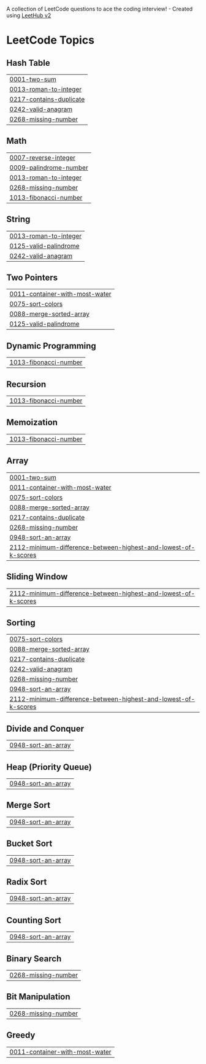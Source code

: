 A collection of LeetCode questions to ace the coding interview! - Created using [LeetHub v2](https://github.com/arunbhardwaj/LeetHub-2.0)
<!---LeetCode Topics Start-->
# LeetCode Topics
## Hash Table
|  |
| ------- |
| [0001-two-sum](https://github.com/Cybrite/LeetCode/tree/master/0001-two-sum) |
| [0013-roman-to-integer](https://github.com/Cybrite/LeetCode/tree/master/0013-roman-to-integer) |
| [0217-contains-duplicate](https://github.com/Cybrite/LeetCode/tree/master/0217-contains-duplicate) |
| [0242-valid-anagram](https://github.com/Cybrite/LeetCode/tree/master/0242-valid-anagram) |
| [0268-missing-number](https://github.com/Cybrite/LeetCode/tree/master/0268-missing-number) |
## Math
|  |
| ------- |
| [0007-reverse-integer](https://github.com/Cybrite/LeetCode/tree/master/0007-reverse-integer) |
| [0009-palindrome-number](https://github.com/Cybrite/LeetCode/tree/master/0009-palindrome-number) |
| [0013-roman-to-integer](https://github.com/Cybrite/LeetCode/tree/master/0013-roman-to-integer) |
| [0268-missing-number](https://github.com/Cybrite/LeetCode/tree/master/0268-missing-number) |
| [1013-fibonacci-number](https://github.com/Cybrite/LeetCode/tree/master/1013-fibonacci-number) |
## String
|  |
| ------- |
| [0013-roman-to-integer](https://github.com/Cybrite/LeetCode/tree/master/0013-roman-to-integer) |
| [0125-valid-palindrome](https://github.com/Cybrite/LeetCode/tree/master/0125-valid-palindrome) |
| [0242-valid-anagram](https://github.com/Cybrite/LeetCode/tree/master/0242-valid-anagram) |
## Two Pointers
|  |
| ------- |
| [0011-container-with-most-water](https://github.com/Cybrite/LeetCode/tree/master/0011-container-with-most-water) |
| [0075-sort-colors](https://github.com/Cybrite/LeetCode/tree/master/0075-sort-colors) |
| [0088-merge-sorted-array](https://github.com/Cybrite/LeetCode/tree/master/0088-merge-sorted-array) |
| [0125-valid-palindrome](https://github.com/Cybrite/LeetCode/tree/master/0125-valid-palindrome) |
## Dynamic Programming
|  |
| ------- |
| [1013-fibonacci-number](https://github.com/Cybrite/LeetCode/tree/master/1013-fibonacci-number) |
## Recursion
|  |
| ------- |
| [1013-fibonacci-number](https://github.com/Cybrite/LeetCode/tree/master/1013-fibonacci-number) |
## Memoization
|  |
| ------- |
| [1013-fibonacci-number](https://github.com/Cybrite/LeetCode/tree/master/1013-fibonacci-number) |
## Array
|  |
| ------- |
| [0001-two-sum](https://github.com/Cybrite/LeetCode/tree/master/0001-two-sum) |
| [0011-container-with-most-water](https://github.com/Cybrite/LeetCode/tree/master/0011-container-with-most-water) |
| [0075-sort-colors](https://github.com/Cybrite/LeetCode/tree/master/0075-sort-colors) |
| [0088-merge-sorted-array](https://github.com/Cybrite/LeetCode/tree/master/0088-merge-sorted-array) |
| [0217-contains-duplicate](https://github.com/Cybrite/LeetCode/tree/master/0217-contains-duplicate) |
| [0268-missing-number](https://github.com/Cybrite/LeetCode/tree/master/0268-missing-number) |
| [0948-sort-an-array](https://github.com/Cybrite/LeetCode/tree/master/0948-sort-an-array) |
| [2112-minimum-difference-between-highest-and-lowest-of-k-scores](https://github.com/Cybrite/LeetCode/tree/master/2112-minimum-difference-between-highest-and-lowest-of-k-scores) |
## Sliding Window
|  |
| ------- |
| [2112-minimum-difference-between-highest-and-lowest-of-k-scores](https://github.com/Cybrite/LeetCode/tree/master/2112-minimum-difference-between-highest-and-lowest-of-k-scores) |
## Sorting
|  |
| ------- |
| [0075-sort-colors](https://github.com/Cybrite/LeetCode/tree/master/0075-sort-colors) |
| [0088-merge-sorted-array](https://github.com/Cybrite/LeetCode/tree/master/0088-merge-sorted-array) |
| [0217-contains-duplicate](https://github.com/Cybrite/LeetCode/tree/master/0217-contains-duplicate) |
| [0242-valid-anagram](https://github.com/Cybrite/LeetCode/tree/master/0242-valid-anagram) |
| [0268-missing-number](https://github.com/Cybrite/LeetCode/tree/master/0268-missing-number) |
| [0948-sort-an-array](https://github.com/Cybrite/LeetCode/tree/master/0948-sort-an-array) |
| [2112-minimum-difference-between-highest-and-lowest-of-k-scores](https://github.com/Cybrite/LeetCode/tree/master/2112-minimum-difference-between-highest-and-lowest-of-k-scores) |
## Divide and Conquer
|  |
| ------- |
| [0948-sort-an-array](https://github.com/Cybrite/LeetCode/tree/master/0948-sort-an-array) |
## Heap (Priority Queue)
|  |
| ------- |
| [0948-sort-an-array](https://github.com/Cybrite/LeetCode/tree/master/0948-sort-an-array) |
## Merge Sort
|  |
| ------- |
| [0948-sort-an-array](https://github.com/Cybrite/LeetCode/tree/master/0948-sort-an-array) |
## Bucket Sort
|  |
| ------- |
| [0948-sort-an-array](https://github.com/Cybrite/LeetCode/tree/master/0948-sort-an-array) |
## Radix Sort
|  |
| ------- |
| [0948-sort-an-array](https://github.com/Cybrite/LeetCode/tree/master/0948-sort-an-array) |
## Counting Sort
|  |
| ------- |
| [0948-sort-an-array](https://github.com/Cybrite/LeetCode/tree/master/0948-sort-an-array) |
## Binary Search
|  |
| ------- |
| [0268-missing-number](https://github.com/Cybrite/LeetCode/tree/master/0268-missing-number) |
## Bit Manipulation
|  |
| ------- |
| [0268-missing-number](https://github.com/Cybrite/LeetCode/tree/master/0268-missing-number) |
## Greedy
|  |
| ------- |
| [0011-container-with-most-water](https://github.com/Cybrite/LeetCode/tree/master/0011-container-with-most-water) |
<!---LeetCode Topics End-->